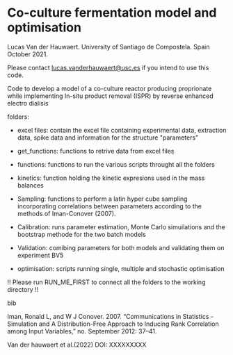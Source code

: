 # Co-culture fermentation model and optimisation 

Lucas Van der Hauwaert. University of Santiago de Compostela. Spain
October 2021.

Please contact lucas.vanderhauwaert@usc.es if you intend to use this code.

Code to develop a model of a co-culture reactor producing proprionate 
while implementing In-situ product removal (ISPR) by reverse enhanced 
electro dialisis   


folders: 
* excel files: contain the excel file containing experimental data, 
extraction data, spike data and information for the structure "parameters" 

* get_functions: functions to retrive data from excel files 

* functions: functions to run the various scripts throught all the folders

* kinetics: function holding the kinetic expresions used in the mass
 balances 

* Sampling: functions to perform a latin hyper cube sampling incorporating 
correlations between parameters according to the methods of 
Iman-Conover (2007). 

* Calibration: runs parameter estimation, Monte Carlo simuilations and the
bootstrap methode for the two batch models

* Validation: comibing parameters for both models and validating them on
 experiment BV5
 
* optimisation: scripts running single, multiple and stochastic 
optimisation 


!! 
Please run RUN_ME_FIRST to connect all the folders to the working directory
!! 

bib

Iman, Ronald L, and W J Conover. 2007. “Communications in Statistics - Simulation and A Distribution-Free Approach to Inducing Rank Correlation 
among Input Variables,” no. September 2012: 37–41.

Van der hauwaert et al.(2022)
DOI: XXXXXXXXX



